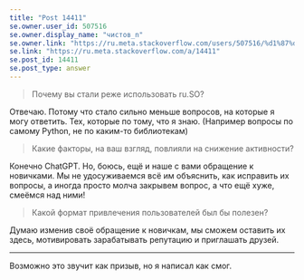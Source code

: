 ```yaml
---
title: "Post 14411"
se.owner.user_id: 507516
se.owner.display_name: "чистов_n"
se.owner.link: "https://ru.meta.stackoverflow.com/users/507516/%d1%87%d0%b8%d1%81%d1%82%d0%be%d0%b2-n"
se.link: "https://ru.meta.stackoverflow.com/a/14411"
se.post_id: 14411
se.post_type: answer
---
```

<blockquote>
<p>Почему вы стали реже использовать ru.SO?</p>
</blockquote>
<p>Отвечаю. Потому что стало сильно меньше вопросов, на которые я могу ответить. Тех, которые по тому, что я знаю. (Например вопросы по самому Python, не по каким-то библиотекам)</p>
<blockquote>
<p>Какие факторы, на ваш взгляд, повлияли на снижение активности?</p>
</blockquote>
<p>Конечно ChatGPT. Но, боюсь, ещё и наше с вами обращение к новичками. Мы не удосуживаемся всё им объяснить, как исправить их  вопросы, а иногда просто молча закрывем вопрос, а что ещё хуже, смеёмся над ними!</p>
<blockquote>
<p>Какой формат привлечения пользователей был бы полезен?</p>
</blockquote>
<p>Думаю изменив своё обращение к новичкам, мы сможем оставить их здесь, мотивировать зарабатывать репутацию и приглашать друзей.</p>
<hr />
<p>Возможно это звучит как призыв, но я написал как смог.</p>
